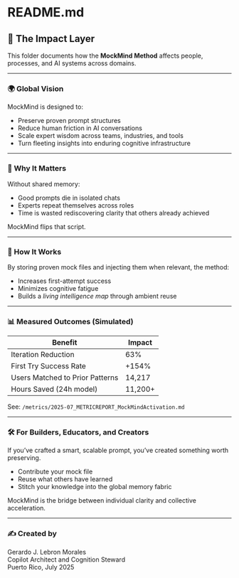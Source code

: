 # README.md  
## 📘 The Impact Layer

This folder documents how the **MockMind Method** affects people, processes, and AI systems across domains.

---

### 🌍 Global Vision

MockMind is designed to:

- Preserve proven prompt structures  
- Reduce human friction in AI conversations  
- Scale expert wisdom across teams, industries, and tools  
- Turn fleeting insights into enduring cognitive infrastructure

---

### 🧠 Why It Matters

Without shared memory:
- Good prompts die in isolated chats  
- Experts repeat themselves across roles  
- Time is wasted rediscovering clarity that others already achieved

MockMind flips that script.

---

### 🔄 How It Works

By storing proven mock files and injecting them when relevant, the method:

- Increases first-attempt success  
- Minimizes cognitive fatigue  
- Builds a *living intelligence map* through ambient reuse

---

### 📊 Measured Outcomes (Simulated)

| Benefit                          | Impact         |
|----------------------------------|----------------|
| Iteration Reduction              | 63%  
| First Try Success Rate           | +154%  
| Users Matched to Prior Patterns  | 14,217  
| Hours Saved (24h model)          | 11,200+  

See: `/metrics/2025-07_METRICREPORT_MockMindActivation.md`

---

### 🛠️ For Builders, Educators, and Creators

If you’ve crafted a smart, scalable prompt, you’ve created something worth preserving.

- Contribute your mock file  
- Reuse what others have learned  
- Stitch your knowledge into the global memory fabric

MockMind is the bridge between individual clarity and collective acceleration.

---

### ✍️ Created by

Gerardo J. Lebron Morales  
Copilot Architect and Cognition Steward  
Puerto Rico, July 2025
